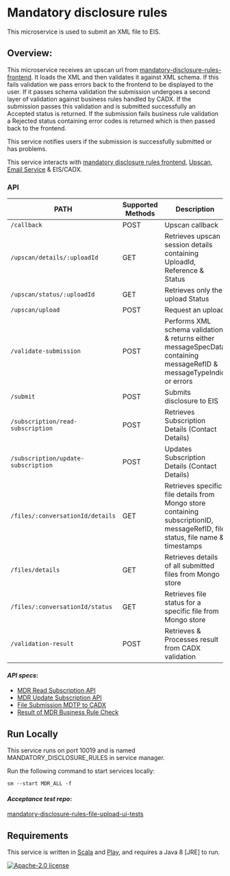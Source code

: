 # Mandatory disclosure rules

This microservice is used to submit an XML file to EIS.

## Overview:

This microservice receives an upscan url from [mandatory-disclosure-rules-frontend](https://github.com/hmrc/mandatory-disclosure-rules-frontend). It loads the XML and then validates it against XML schema. If this fails validation we pass errors back to the frontend to be displayed to the user. If it passes schema validation the submission undergoes a second layer of validation against business rules handled by CADX. If the submission passes this validation and is submitted successfully an Accepted status is returned. If the submission fails business rule validation a Rejected status containing error codes is returned which is then passed back to the frontend.

This service notifies users if the submission is successfully submitted or has problems.

This service interacts with [mandatory disclosure rules frontend](https://github.com/hmrc/mandatory-disclosure-rules-frontend), [Upscan](https://github.com/hmrc/upscan-initiate),  [Email Service](https://github.com/hmrc/email) & EIS/CADX.

### API 
| PATH | Supported Methods | Description |
|------|-------------------|-------------|
|```/callback ``` | POST | Upscan callback |
|```/upscan/details/:uploadId``` | GET | Retrieves upscan session details containing UploadId, Reference & Status |
|```/upscan/status/:uploadId``` | GET | Retrieves only the upload Status |
|```/upscan/upload``` | POST | Request an upload |
|```/validate-submission``` | POST | Performs XML schema validation & returns either messageSpecData containing messageRefID & messageTypeIndic or errors |
|```/submit``` | POST | Submits disclosure to EIS |
|```/subscription/read-subscription``` | POST | Retrieves Subscription Details (Contact Details) |
|```/subscription/update-subscription``` | POST | Updates Subscription Details (Contact Details) |
|```/files/:conversationId/details``` | GET | Retrieves specific file details from Mongo store containing subscriptionID, messageRefID, file status, file name & timestamps  |
|```/files/details``` | GET | Retrieves details of all submitted files from Mongo store |
|```/files/:conversationId/status``` | GET | Retrieves file status for a specific file from Mongo store |
|```/validation-result``` | POST | Retrieves & Processes result from CADX validation |

#### *API specs*: 

 - [MDR Read Subscription API](https://confluence.tools.tax.service.gov.uk/display/DAC6/MDR+Specs?preview=/388662598/434373869/AEOI-DCT70d-1.2-EISAPISpecification-MDRSubscriptionDisplay.pdf)
 - [MDR Update Subscription API](https://confluence.tools.tax.service.gov.uk/display/DAC6/MDR+Specs?preview=/388662598/434373871/AEOI-DCT70e-1.2-EISAPISpecification-MDRSubscriptionAmend.pdf)
 - [File Submission MDTP to CADX](https://confluence.tools.tax.service.gov.uk/display/DAC6/MDR+Specs?preview=/388662598/434373874/AEOI-DCT72a-v0.3-EISAPISpecification-MDRCustomerFileSubmissionfromMDTPtoCADX.pdf)
  - [Result of MDR Business Rule Check](https://confluence.tools.tax.service.gov.uk/display/DAC6/MDR+Specs?preview=/388662598/420709843/DCT72b.pdf)

## Run Locally
This service runs on port 10019 and is named MANDATORY_DISCLOSURE_RULES in service manager. 

Run the following command to start services locally:

    sm --start MDR_ALL -f
    
#### *Acceptance test repo*:  
[mandatory-disclosure-rules-file-upload-ui-tests](https://github.com/hmrc/mandatory-disclosure-rules-file-upload-ui-tests)

## Requirements

This service is written in [Scala](http://www.scala-lang.org/) and [Play](http://playframework.com/), and requires a Java 8 [JRE] to run.

[![Apache-2.0 license](http://img.shields.io/badge/license-Apache-brightgreen.svg)](http://www.apache.org/licenses/LICENSE-2.0.html)
